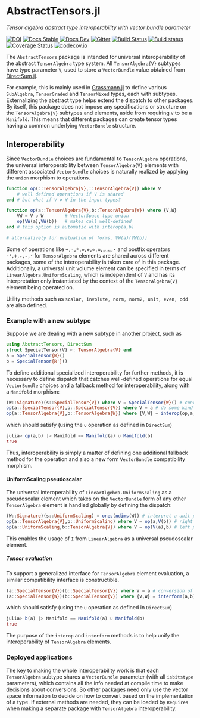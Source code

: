# AbstractTensors.jl

*Tensor algebra abstract type interoperability with vector bundle parameter*

[![DOI](https://zenodo.org/badge/169811826.svg)](https://zenodo.org/badge/latestdoi/169811826)
[![Docs Stable](https://img.shields.io/badge/docs-stable-blue.svg)](https://grassmann.crucialflow.com/stable)
[![Docs Dev](https://img.shields.io/badge/docs-dev-blue.svg)](https://grassmann.crucialflow.com/dev)
[![Gitter](https://badges.gitter.im/Grassmann-jl/community.svg)](https://gitter.im/Grassmann-jl/community?utm_source=badge&utm_medium=badge&utm_campaign=pr-badge)
[![Build Status](https://travis-ci.org/chakravala/AbstractTensors.jl.svg?branch=master)](https://travis-ci.org/chakravala/AbstractTensors.jl)
[![Build status](https://ci.appveyor.com/api/projects/status/yey8huk505h4b81u?svg=true)](https://ci.appveyor.com/project/chakravala/abstracttensors-jl)
[![Coverage Status](https://coveralls.io/repos/chakravala/AbstractTensors.jl/badge.svg?branch=master&service=github)](https://coveralls.io/github/chakravala/AbstractTensors.jl?branch=master)
[![codecov.io](https://codecov.io/github/chakravala/AbstractTensors.jl/coverage.svg?branch=master)](https://codecov.io/github/chakravala/AbstractTensors.jl?branch=master)

The `AbstractTensors` package is intended for universal interoperability of the abstract `TensorAlgebra` type system.
All `TensorAlgebra{V}` subtypes have type parameter `V`, used to store a `VectorBundle` value obtained from [DirectSum.jl](https://github.com/chakravala/DirectSum.jl).

For example, this is mainly used in [Grassmann.jl](https://github.com/chakravala/Grassmann.jl) to define various `SubAlgebra`, `TensorGraded` and `TensorMixed` types, each with subtypes. Externalizing the abstract type helps extend the dispatch to other packages.
By itself, this package does not impose any specifications or structure on the `TensorAlgebra{V}` subtypes and elements, aside from requiring `V` to be a `Manifold`.
This means that different packages can create tensor types having a common underlying `VectorBundle` structure.

## Interoperability

Since `VectorBundle` choices are fundamental to `TensorAlgebra` operations, the universal interoperability between `TensorAlgebra{V}` elements with different associated `VectorBundle` choices is naturally realized by applying the `union` morphism to operations.

```Julia
function op(::TensorAlgebra{V},::TensorAlgebra{V}) where V
    # well defined operations if V is shared
end # but what if V ≠ W in the input types?

function op(a::TensorAlgebra{V},b::TensorAlgebra{W}) where {V,W}
    VW = V ∪ W        # VectorSpace type union
    op(VW(a),VW(b))   # makes call well-defined
end # this option is automatic with interop(a,b)

# alternatively for evaluation of forms, VW(a)(VW(b))
```
Some of operations like `+,-,*,⊗,⊛,⊙,⊠,⨼,⨽,⋆` and postfix operators `⁻¹,ǂ,₊,₋,ˣ` for `TensorAlgebra` elements are shared across different packages, some of the interoperability is taken care of in this package.
Additionally, a universal unit volume element can be specified in terms of `LinearAlgebra.UniformScaling`, which is independent of `V` and has its interpretation only instantiated by the context of the `TensorAlgebra{V}` element being operated on.

Utility methods such as `scalar, involute, norm, norm2, unit, even, odd` are also defined.

### Example with a new subtype

Suppose we are dealing with a new subtype in another project, such as
```Julia
using AbstractTensors, DirectSum
struct SpecialTensor{V} <: TensorAlgebra{V} end
a = SpecialTensor{ℝ}()
b = SpecialTensor{ℝ'}()
```
To define additional specialized interoperability for further methods, it is necessary to define dispatch that catches well-defined operations for equal `VectorBundle` choices and a fallback method for interoperability, along with a `Manifold` morphism:
```Julia
(W::Signature)(s::SpecialTensor{V}) where V = SpecialTensor{W}() # conversions
op(a::SpecialTensor{V},b::SpecialTensor{V}) where V = a # do some kind of operation
op(a::TensorAlgebra{V},b::TensorAlgebra{W}) where {V,W} = interop(op,a,b) # compat
```
which should satisfy (using the `∪` operation as defined in `DirectSum`)
```Julia
julia> op(a,b) |> Manifold == Manifold(a) ∪ Manifold(b)
true
```
Thus, interoperability is simply a matter of defining one additional fallback method for the operation and also a new form `VectorBundle` compatibility morphism.

#### UniformScaling pseudoscalar

The universal interoperability of `LinearAlgebra.UniformScaling` as a pseudoscalar element which takes on the `VectorBundle` form of any other `TensorAlgebra` element is handled globally by defining the dispatch:
```Julia
(W::Signature)(s::UniformScaling) = ones(ndims(W)) # interpret a unit pseudoscalar
op(a::TensorAlgebra{V},b::UniformScaling) where V = op(a,V(b)) # right pseudoscalar
op(a::UniformScaling,b::TensorAlgebra{V}) where V = op(V(a),b) # left pseudoscalar
```
This enables the usage of `I` from `LinearAlgebra` as a universal pseudoscalar element.

##### Tensor evaluation

To support a generalized interface for `TensorAlgebra` element evaluation, a similar compatibility interface is constructible.

```Julia
(a::SpecialTensor{V})(b::SpecialTensor{V}) where V = a # conversion of some form
(a::SpecialTensor{W})(b::SpecialTensor{V}) where {V,W} = interform(a,b) # compat
```
which should satisfy (using the `∪` operation as defined in `DirectSum`)
```Julia
julia> b(a) |> Manifold == Manifold(a) ∪ Manifold(b)
true
```
The purpose of the `interop` and `interform` methods is to help unify the interoperability of `TensorAlgebra` elements.

### Deployed applications

The key to making the whole interoperability work is that each `TensorAlgebra` subtype shares a `VectorBundle` parameter (with all `isbitstype` parameters), which contains all the info needed at compile time to make decisions about conversions. So other packages need only use the vector space information to decide on how to convert based on the implementation of a type. If external methods are needed, they can be loaded by `Requires` when making a separate package with `TensorAlgebra` interoperability.
